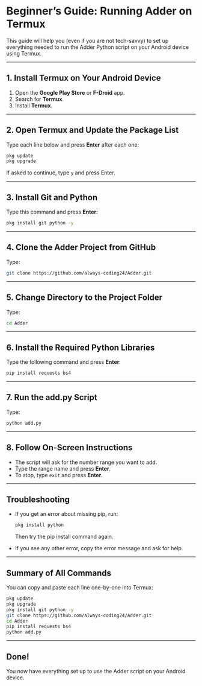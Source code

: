 # Beginner’s Guide: Running Adder on Termux

This guide will help you (even if you are not tech-savvy) to set up everything needed to run the Adder Python script on your Android device using Termux.

---

## 1. Install Termux on Your Android Device

1. Open the **Google Play Store** or **F-Droid** app.
2. Search for **Termux**.
3. Install **Termux**.

---

## 2. Open Termux and Update the Package List

Type each line below and press **Enter** after each one:

```bash
pkg update
pkg upgrade
```

If asked to continue, type `y` and press Enter.

---

## 3. Install Git and Python

Type this command and press **Enter**:

```bash
pkg install git python -y
```

---

## 4. Clone the Adder Project from GitHub

Type:

```bash
git clone https://github.com/always-coding24/Adder.git
```

---

## 5. Change Directory to the Project Folder

Type:

```bash
cd Adder
```

---

## 6. Install the Required Python Libraries

Type the following command and press **Enter**:

```bash
pip install requests bs4
```

---

## 7. Run the add.py Script

Type:

```bash
python add.py
```

---

## 8. Follow On-Screen Instructions

- The script will ask for the number range you want to add.
- Type the range name and press **Enter**.
- To stop, type `exit` and press **Enter**.

---

## Troubleshooting

- If you get an error about missing pip, run:  
  ```bash
  pkg install python
  ```
  Then try the pip install command again.

- If you see any other error, copy the error message and ask for help.

---

## Summary of All Commands

You can copy and paste each line one-by-one into Termux:

```bash
pkg update
pkg upgrade
pkg install git python -y
git clone https://github.com/always-coding24/Adder.git
cd Adder
pip install requests bs4
python add.py
```

---

## Done!

You now have everything set up to use the Adder script on your Android device.
